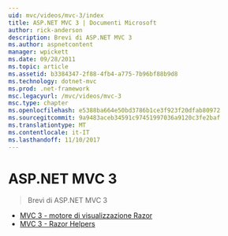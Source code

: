 ```yaml
---
uid: mvc/videos/mvc-3/index
title: ASP.NET MVC 3 | Documenti Microsoft
author: rick-anderson
description: Brevi di ASP.NET MVC 3
ms.author: aspnetcontent
manager: wpickett
ms.date: 09/28/2011
ms.topic: article
ms.assetid: b3384347-2f88-4fb4-a775-7b96bf88b9d8
ms.technology: dotnet-mvc
ms.prod: .net-framework
msc.legacyurl: /mvc/videos/mvc-3
msc.type: chapter
ms.openlocfilehash: e5388ba664e50bd3786b1ce3f923f20dfab80972
ms.sourcegitcommit: 9a9483aceb34591c97451997036a9120c3fe2baf
ms.translationtype: MT
ms.contentlocale: it-IT
ms.lasthandoff: 11/10/2017
---
```

<a name="aspnet-mvc-3"></a>ASP.NET MVC 3
====================
> Brevi di ASP.NET MVC 3


- [MVC 3 - motore di visualizzazione Razor](mvc-3-razor-view-engine.md)
- [MVC 3 - Razor Helpers](mvc-3-razor-helpers.md)
